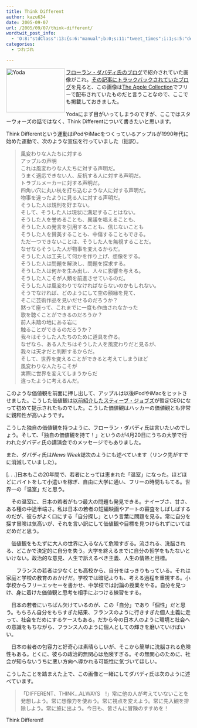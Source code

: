 ```yaml
---
title: Think Different
author: kazu634
date: 2005-09-07
url: /2005/09/07/think-different/
wordtwit_post_info:
  - 'O:8:"stdClass":13:{s:6:"manual";b:0;s:11:"tweet_times";i:1;s:5:"delay";i:0;s:7:"enabled";i:1;s:10:"separation";s:2:"60";s:7:"version";s:3:"3.7";s:14:"tweet_template";b:0;s:6:"status";i:2;s:6:"result";a:0:{}s:13:"tweet_counter";i:2;s:13:"tweet_log_ids";a:1:{i:0;i:2013;}s:9:"hash_tags";a:0:{}s:8:"accounts";a:1:{i:0;s:7:"kazu634";}}'
categories:
  - つれづれ

---
```

<div class="section">
<p>
<a href="http://image.blog.livedoor.jp/simoom634/imgs/f/5/f506540a.jpg" onclick="__gaTracker('send', 'event', 'outbound-article', 'http://image.blog.livedoor.jp/simoom634/imgs/f/5/f506540a.jpg', '');" target="_blank"><img width="160" align="left" alt="Yoda" src="http://image.blog.livedoor.jp/simoom634/imgs/f/5/f506540a-s.jpg" class="pict" height="120" border="0" /></a>
</p></p> 
  
<p>
<a href="http://dabadie.cocolog-nifty.com/blog/2005/08/differentthinka_c7ae.html" onclick="__gaTracker('send', 'event', 'outbound-article', 'http://dabadie.cocolog-nifty.com/blog/2005/08/differentthinka_c7ae.html', 'フローラン・');" target="blank">フローラン・</a><a href="http://dabadie.cocolog-nifty.com/blog/2005/08/differentthinka_c7ae.html" onclick="__gaTracker('send', 'event', 'outbound-article', 'http://dabadie.cocolog-nifty.com/blog/2005/08/differentthinka_c7ae.html', 'ダバディ氏のブログ');" target="blank">ダバディ氏のブログ</a>で紹介されていた画像がこれ。<a href="http://blogs.yahoo.co.jp/ycrobbie/9599117.html" onclick="__gaTracker('send', 'event', 'outbound-article', 'http://blogs.yahoo.co.jp/ycrobbie/9599117.html', 'その記事にトラックバックされていたブログ');" target="_blank">その記事にトラックバックされていたブログ</a>を見ると、この画像は<a href="http://www.theapplecollection.com/desktop/ThinkDiff52.shtml" onclick="__gaTracker('send', 'event', 'outbound-article', 'http://www.theapplecollection.com/desktop/ThinkDiff52.shtml', 'The Apple Collection');" target="blank">The Apple Collection</a>でフリーで配布されていたものだと言うことなので、ここでも掲載しておきました。
</p></p> 
  
<p>
    Yodaにまず目がいってしまうのですが、ここではスターウォーズの話ではなく、Think Differentについて書きたいと思います。
</p></p> 
  
<p>
    Think Differentという運動はiPodやiMacをつくっているアップルが1990年代に始めた運動で、次のような宣伝を行っていました（拙訳）。
</p>
  
<p>
<blockquote>
<pre>風変わりな人たちに対する
アップルの声明
これは風変わりな人たちに対する声明だ。
うまく適応できない人、反抗する人に対する声明だ。
トラブルメーカーに対する声明だ。
四角い穴に丸い杭を打ち込むような人に対する声明だ。
物事を違ったように見る人に対する声明だ。
そうした人は規則を好まない。
そして、そうした人は現状に満足することはない。
そうした人を誉めることも、異議を唱えることも、
そうした人の発言を引用することも、信じないことも
そうした人を賛美することも、中傷することもできる。
ただ一つできないことは、そうした人を無視することだ。
なぜならそうした人が物事を変えるからだ。
そうした人は工夫して何かを作り上げ、想像をする。
そうした人は問題を解決し、問題を探求する。
そうした人は何かを生み出し、人々に影響を与える。
そうした人こそが人類を前進させているのだ。
そうした人は風変わりでなければならないのかもしれない。
そうでなければ、どのようにして空の額縁を見て、
そこに芸術作品を見いだせるのだろうか？
黙って座って、これまでに一度も作曲されなかった
歌を聴くことができるのだろうか？
前人未踏の地にある岩に
触ることができるのだろうか？
我々はそうした人たちのために道具を作る。
なぜなら、ある人たちはそうした人を風変わりだと見るが、
我々は天才だと判断するからだ。
そして、世界を変えることができると考えてしまうほど
風変わりな人たちこそが
実際に世界を変えてしまうからだ
違ったように考えるんだ。
</pre>
</blockquote>
</p>
  
<p>
    このような価値観を前面に押し出して、アップルは以後iPodやiMacをヒットさせました。こうした価値観は<a href="http://blog.livedoor.jp/simoom634/archives/50099525.html" onclick="__gaTracker('send', 'event', 'outbound-article', 'http://blog.livedoor.jp/simoom634/archives/50099525.html', '以前紹介したスティーブ・ジョブズ');" target="blank">以前紹介したスティーブ・ジョブズ</a>が暫定CEOになって初めて提示されたものでした。こうした価値観はハッカーの価値観とも非常に親和性が高いようです。
</p></p> 
  
<p>
    こうした独自の価値観を持つように、フローラン・ダバディ氏は言いたいのでしょう。そして、「独自の価値観を持て！」というのが4月20日にうちの大学で行われたダバディ氏の講演会でのメッセージでもありました。
</p></p> 
  
<p>
    また、ダバディ氏は<i>News Week</i>誌次のようにも述べています（リンク先がすでに消滅していました）。
</p>
  
<p>
<blockquote>
</blockquote>
</p>
  
<p>
    [. . .]日本もこの20年間で、若者にとっては恵まれた「温室」になった。ほどほどにバイトをして小遣いを稼ぎ、自由に大学に通い、フリーの時間ももてる。世界一の「温室」だと思う。
</p></p> 
  
<p>
    　その温室に、日本の若者がもつ最大の問題も発見できる。ナイーブさ、甘さ、ある種の中途半端さ。私は日本の若者の短編映画やアートの審査をしばしばするのだが、彼らがよく口にする「自分探し」という言葉に問題を見る。常に自分を探す冒険は気高いが、それを言い訳にして価値観や目標を見つけられずにいてはだめだと思う。
</p></p> 
  
<p>
    　価値観をもたずに大人の世界に入るなんて危険すぎる。流される、洗脳される、どこかで決定的に自分を失う。大学を終えるまでに自分の哲学をもたないといけない。政治的な意見、人生で訴えるべき主義、人生の情熱と目標。
</p></p> 
  
<p>
    　　フランスの若者は少なくとも高校から、自分をはっきりもっている。それは家庭と学校の教育のおかげだ。学校では暗記よりも、考える過程を重視する。小学校からフリーエッセーを書かせ、中学校では討論の授業をやる。自分を見つけ、身に着けた価値観と思考を相手にぶつける練習をする。
</p></p> 
  
<p>
    　日本の若者にいちばん欠けているのが、この「自分」であり「個性」だと思う。もちろん自分をもちすぎた結果、フランスのように行きすぎた個人主義に走って、社会をだめにするケースもある。だから今の日本人のように環境と社会への意識をもちながら、フランス人のように個人としての輝きを磨いていけばいい。
</p></p> 
  
<p>
    　日本の若者の包容力と好奇心は素晴らしいが、そこから簡単に洗脳される危険性もある。とくに、彼らの政治的無関心は危険すぎる。その無関心のために、社会が知らないうちに悪い方向へ導かれる可能性に気づいてほしい。
</p></p> 
  
<p>
    こうしたことを踏まえた上で、この画像と一緒にしてダバディ氏は次のように述べています。
</p>
  
<p>
<blockquote>
      「DIFFERENT、THINK…ALWAYS　!」常に他の人が考えていないことを発想しよう。常に想像力を使おう。常に視点を変えよう。常に先入観を排除しよう。常に旅に出よう。今日も、皆さんに冒険のすすめを！</p>
</blockquote>
    
<p>
      Think Different!
</p></div>